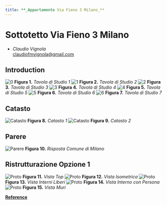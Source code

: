 ```yaml
---
title: **_Appartamento Via Fieno 3 Milano_**
---
```


# Sottotetto Via Fieno 3 Milano
* _Claudio Vignola_     
claudiofmvignola@gmail.com

## Introduction

![0](/T_00.jpg)
**Figura 1.** _Tavola di Studio 1_
![1](/T_01.jpg)
**Figura 2.** _Tavola di Studio 2_
![2](/T_02.jpg)
**Figura 3.** _Tavola di Studio 3_
![3](/T_03.jpg)
**Figura 4.** _Tavola di Studio 4_
![4](/T_04.jpg)
**Figura 5.** _Tavola di Studio 5_
![5](/T_05.jpg)
**Figura 6.** _Tavola di Studio 6_
![6](/T_06.jpg)
**Figura 7.** _Tavola di Studio 7_

## Catasto
![Catasto](/0001.jpg)
**Figura 8.** _Catasto 1_
![Catasto](/0002.jpg)
**Figura 9.** _Catasto 2_

## Parere
![Parere](/parere.jpg)
**Figura 10.** _Risposta Comune di Milano_


## Ristrutturazione Opzione 1
![Proto](/Proto1.jpg)
**Figura 11.** _Vista Top_
![Proto](/Proto2.jpg)
**Figura 12.** _Vista Isometrica_
![Proto](/Proto3.jpg)
**Figura 13.** _Vista Interni Liberi_
![Proto](/Proto3_1.jpg)
**Figura 14.** _Vista Interno con Persona_
![Proto](/Proto4.jpg)
**Figura 15.** _Vista Muri_



[**Reference**](/Reference)


